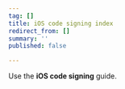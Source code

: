 ```yaml
---
tag: []
title: iOS code signing index
redirect_from: []
summary: ''
published: false

---
```

Use the **iOS code signing** guide. 